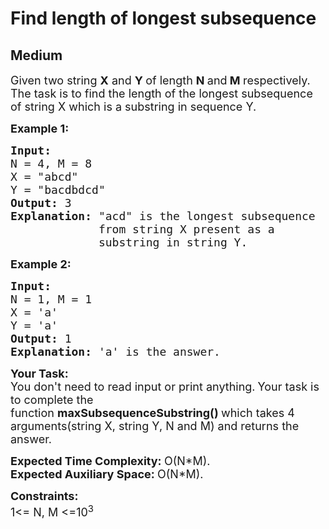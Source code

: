# Find length of longest subsequence
## Medium 
<div class="problem-statement">
                <p></p><p><span style="font-size:18px">Given two string&nbsp;<strong>X</strong>&nbsp;and&nbsp;<strong>Y </strong>of length <strong>N </strong>and<strong> M </strong>respectively. The task is to find the length of the longest subsequence of string X which is a substring in sequence Y.</span></p>

<p><span style="font-size:18px"><strong>Example 1:</strong></span></p>

<pre><span style="font-size:18px"><strong>Input:
</strong>N = 4, M = 8
X = "abcd"
Y = "bacdbdcd"<strong>
Output: </strong>3
<strong>Explanation: </strong>"acd" is the longest subsequence
&nbsp;            from string X present as a
&nbsp;            substring in string Y.</span></pre>

<p><span style="font-size:18px"><strong>Example 2:</strong></span></p>

<pre><span style="font-size:18px"><strong>Input:
</strong>N = 1, M = 1
X = 'a'
Y = 'a'
<strong>Output: </strong>1
<strong>Explanation: </strong>'a' is the answer.</span></pre>

<p><span style="font-size:18px"><strong>Your Task:</strong><br>
You don't need to read input or print anything.</span>&nbsp;<span style="font-size:18px">Your task is to complete the function&nbsp;<strong>maxSubsequenceSubstring()&nbsp;</strong>which takes 4 arguments(string X, string Y, N and M) and returns the answer.&nbsp;</span></p>

<p><span style="font-size:18px"><strong>Expected Time Complexity:&nbsp;</strong>O(N*M).<br>
<strong>Expected Auxiliary Space:&nbsp;</strong>O(N*M).</span></p>

<p><span style="font-size:18px"><strong>Constraints:</strong><br>
1&lt;= N, M &lt;=10<sup>3</sup></span></p>
 <p></p>
            </div>